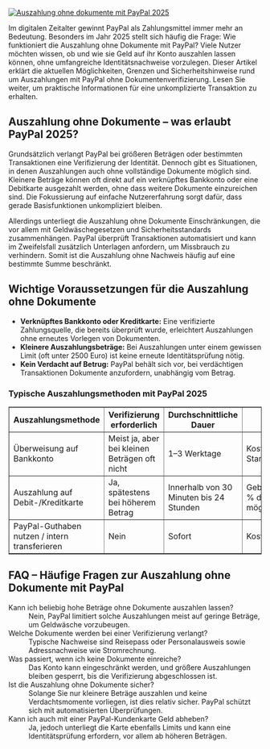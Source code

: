[![Auszahlung ohne dokumente mit PayPal 2025](https://123-caf.pages.dev/gitsignup.png)](https://vrmoo.ru/Bt82HjjY)

<p>Im digitalen Zeitalter gewinnt PayPal als Zahlungsmittel immer mehr an Bedeutung. Besonders im Jahr 2025 stellt sich häufig die Frage: Wie funktioniert die Auszahlung ohne Dokumente mit PayPal? Viele Nutzer möchten wissen, ob und wie sie Geld auf ihr Konto auszahlen lassen können, ohne umfangreiche Identitätsnachweise vorzulegen. Dieser Artikel erklärt die aktuellen Möglichkeiten, Grenzen und Sicherheitshinweise rund um Auszahlungen mit PayPal ohne Dokumentenverifizierung. Lesen Sie weiter, um praktische Informationen für eine unkomplizierte Transaktion zu erhalten.</p>  <h2>Auszahlung ohne Dokumente – was erlaubt PayPal 2025?</h2> <p>Grundsätzlich verlangt PayPal bei größeren Beträgen oder bestimmten Transaktionen eine Verifizierung der Identität. Dennoch gibt es Situationen, in denen Auszahlungen auch ohne vollständige Dokumente möglich sind. Kleinere Beträge können oft direkt auf ein verknüpftes Bankkonto oder eine Debitkarte ausgezahlt werden, ohne dass weitere Dokumente einzureichen sind. Die Fokussierung auf einfache Nutzererfahrung sorgt dafür, dass gerade Basisfunktionen unkompliziert bleiben.</p>  <p>Allerdings unterliegt die Auszahlung ohne Dokumente Einschränkungen, die vor allem mit Geldwäschegesetzen und Sicherheitsstandards zusammenhängen. PayPal überprüft Transaktionen automatisiert und kann im Zweifelsfall zusätzlich Unterlagen anfordern, um Missbrauch zu verhindern. Somit ist die Auszahlung ohne Nachweis häufig auf eine bestimmte Summe beschränkt.</p>  <h2>Wichtige Voraussetzungen für die Auszahlung ohne Dokumente</h2> <ul>   <li><strong>Verknüpftes Bankkonto oder Kreditkarte:</strong> Eine verifizierte Zahlungsquelle, die bereits überprüft wurde, erleichtert Auszahlungen ohne erneutes Vorlegen von Dokumenten.</li>   <li><strong>Kleinere Auszahlungsbeträge:</strong> Bei Auszahlungen unter einem gewissen Limit (oft unter 2500 Euro) ist keine erneute Identitätsprüfung nötig.</li>   <li><strong>Kein Verdacht auf Betrug:</strong> PayPal behält sich vor, bei verdächtigen Transaktionen Dokumente anzufordern, unabhängig vom Betrag.</li> </ul>  <h3>Typische Auszahlungsmethoden mit PayPal 2025</h3> <table border="1" cellpadding="5" cellspacing="0">   <thead>     <tr>       <th>Auszahlungsmethode</th>       <th>Verifizierung erforderlich</th>       <th>Durchschnittliche Dauer</th>       <th>Gebühren</th>     </tr>   </thead>   <tbody>     <tr>       <td>Überweisung auf Bankkonto</td>       <td>Meist ja, aber bei kleinen Beträgen oft nicht</td>       <td>1–3 Werktage</td>       <td>Kostenfrei bei Standardüberweisung</td>     </tr>     <tr>       <td>Auszahlung auf Debit-/Kreditkarte</td>       <td>Ja, spätestens bei höherem Betrag</td>       <td>Innerhalb von 30 Minuten bis 24 Stunden</td>       <td>Gebühren ab ca. 1,5 % des Betrags möglich</td>     </tr>     <tr>       <td>PayPal-Guthaben nutzen / intern transferieren</td>       <td>Nein</td>       <td>Sofort</td>       <td>Kostenfrei</td>     </tr>   </tbody> </table>  <h2>FAQ – Häufige Fragen zur Auszahlung ohne Dokumente mit PayPal</h2> <dl>   <dt>Kann ich beliebig hohe Beträge ohne Dokumente auszahlen lassen?</dt>   <dd>Nein, PayPal limitiert solche Auszahlungen meist auf geringe Beträge, um Geldwäsche vorzubeugen.</dd>    <dt>Welche Dokumente werden bei einer Verifizierung verlangt?</dt>   <dd>Typische Nachweise sind Reisepass oder Personalausweis sowie Adressnachweise wie Stromrechnung.</dd>    <dt>Was passiert, wenn ich keine Dokumente einreiche?</dt>   <dd>Das Konto kann eingeschränkt werden, und größere Auszahlungen bleiben gesperrt, bis die Verifizierung abgeschlossen ist.</dd>    <dt>Ist die Auszahlung ohne Dokumente sicher?</dt>   <dd>Solange Sie nur kleinere Beträge auszahlen und keine Verdachtsmomente vorliegen, ist dies relativ sicher. PayPal schützt sich mit automatisierten Überprüfungen.</dd>    <dt>Kann ich auch mit einer PayPal-Kundenkarte Geld abheben?</dt>   <dd>Ja, jedoch unterliegt die Karte ebenfalls Limits und kann eine Identitätsprüfung erfordern, vor allem ab höheren Beträgen.</dd> </dl>